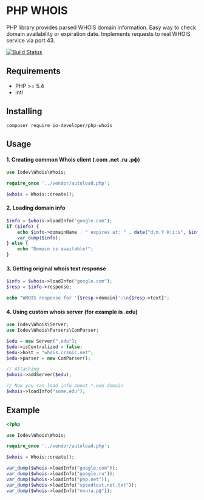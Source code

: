 # PHP WHOIS
PHP library provides parsed WHOIS domain information. Easy way to check domain availability or expiration date. Implements requests to real WHOIS service via port 43.

[![Build Status](https://travis-ci.org/io-developer/php-whois.svg?branch=master)](https://travis-ci.org/io-developer/php-whois)

## Requirements
- PHP >= 5.4
- intl

## Installing
````
composer require io-developer/php-whois
````

## Usage

#### 1. Creating common Whois client (.com .net .ru .рф)

```php
use Iodev\Whois\Whois;

require_once '../vendor/autoload.php';

$whois = Whois::create();
```

#### 2. Loading domain info

```php
$info = $whois->loadInfo("google.com");
if ($info) {
    echo $info->domainName . " expires at: " . date("d.m.Y H:i:s", $info->expirationDate);
    var_dump($info);
} else {
    echo "Domain is available!";
}
```

#### 3. Getting original whois text response

```php
$info = $whois->loadInfo("google.com");
$resp = $info->response;

echo "WHOIS response for '{$resp->domain}':\n{$resp->text}";
```

#### 4. Using custom whois server (for example is .edu)

```php
use Iodev\Whois\Server;
use Iodev\Whois\Parsers\ComParser;

$edu = new Server(".edu");
$edu->isCentralized = false;
$edu->host = "whois.crsnic.net";
$edu->parser = new ComParser();

// Attaching
$whois->addServer($edu);

// Now you can load info about *.edu domain
$whois->loadInfo("some.edu");
```


## Example

```php
<?php

use Iodev\Whois\Whois;

require_once '../vendor/autoload.php';

$whois = Whois::create();

var_dump($whois->loadInfo("google.com"));
var_dump($whois->loadInfo("google.ru"));
var_dump($whois->loadInfo("php.net"));
var_dump($whois->loadInfo("speedtest.net.txt"));
var_dump($whois->loadInfo("почта.рф"));
```
